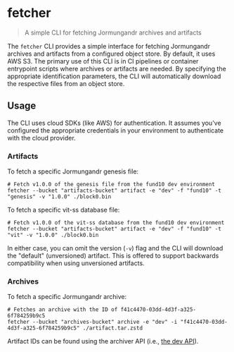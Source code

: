 # fetcher

> A simple CLI for fetching Jormungandr archives and artifacts

The `fetcher` CLI provides a simple interface for fetching Jormungandr archives and artifacts from a configured object store.
By default, it uses AWS S3.
The primary use of this CLI is in CI pipelines or container entrypoint scripts where archives or artifacts are needed.
By specifying the appropriate identification parameters, the CLI will automatically download the respective files from an object
store.

## Usage

The CLI uses cloud SDKs (like AWS) for authentication.
It assumes you've configured the appropriate credentials in your environment to authenticate with the cloud provider.

### Artifacts

To fetch a specific Jormungandr genesis file:

```shell
# Fetch v1.0.0 of the genesis file from the fund10 dev environment
fetcher --bucket "artifacts-bucket" artifact -e "dev" -f "fund10" -t "genesis" -v "1.0.0" ./block0.bin
```

To fetch a specific vit-ss database file:

```shell
# Fetch v1.0.0 of the vit-ss database from the fund10 dev environment
fetcher --bucket "artifacts-bucket" artifact -e "dev" -f "fund10" -t "vit" -v "1.0.0" ./block0.bin
```

In either case, you can omit the version (`-v`) flag and the CLI will download the "default" (unversioned) artifact.
This is offered to support backwards compatibility when using unversioned artifacts.

### Archives

To fetch a specific Jormungandr archive:

```shell
# Fetches an archive with the ID of f41c4470-03dd-4d3f-a325-6f784259b9c5
fetcher --bucket "archives-bucket" archive -e "dev" -i "f41c4470-03dd-4d3f-a325-6f784259b9c5" ./artifact.tar.zstd
```

Artifact IDs can be found using the archiver API (i.e., [the dev API](https://archiver.dev.projectcatalyst.io/api/v1/archives/)).
